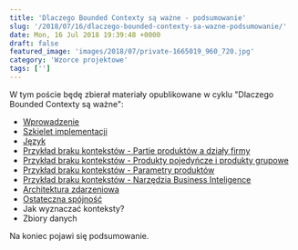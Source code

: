 ```yaml
---
title: 'Dlaczego Bounded Contexty są ważne - podsumowanie'
slug: '/2018/07/16/dlaczego-bounded-contexty-sa-wazne-podsumowanie/'
date: Mon, 16 Jul 2018 19:39:48 +0000
draft: false
featured_image: 'images/2018/07/private-1665019_960_720.jpg'
category: 'Wzorce projektowe'
tags: ['']
---
```


W tym poście będę zbierał materiały opublikowane w cyklu "Dlaczego Bounded Contexty są ważne":

 *   [Wprowadzenie](/2018/07/18/dlaczego-bounded-contexty-sa-wazne-wprowadzenie/)
 *   [Szkielet implementacji](/2018/07/29/dlaczego-bounded-contexty-sa-wazne-szkielet-implementacji/)
 *   [Język](/2018/08/20/dlaczego-bounded-contexty-sa-wazne-jezyk/)
 *   [Przykład braku kontekstów - Partie produktów a działy firmy](/2018/08/28/dlaczego-bounded-contexty-sa-wazne-przyklad-1/)
 *   [Przykład braku kontekstów - Produkty pojedyńcze i produkty grupowe](/2018/09/17/dlaczego-bounded-contexty-sa-wazne-przyklad-2/)
 *   [Przykład braku kontekstów - Parametry produktów](/2018/11/26/dlaczego-bounded-contexty-sa-wazne-przyklad-3/)
 *   [Przykład braku kontekstów - Narzędzia Business Inteligence](https://radekmaziarka.pl/2019/05/23/dlaczego-bounded-contexty-sa-wazne-przyklad-4/)
 *   [Architektura zdarzeniowa](/2019/03/26/dlaczego-bounded-contexty-sa-wazne-architektura-zdarzeniowa/)
 *   [Ostateczna spójność](/2019/09/26/dlaczego-bounded-contexty-sa-wazne-ostateczna-spojnosc/)
 *   Jak wyznaczać konteksty?
 *   Zbiory danych

Na koniec pojawi się podsumowanie.